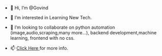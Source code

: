 - 👋 Hi, I’m @Govind
- 👀 I’m interested in Learning New Tech.

- 💞️ I’m looking to collaborate on python automation (image,audio,scraping,many more...), backend development,machine learning, frontend with no css.
- 📫 <a href="https://govindkumar.in" alt="Govind Kumar Profile"> Click Here </a> for more info.

<!---
HacxS/HacxS is a ✨ special ✨ repository because its `README.md` (this file) appears on your GitHub profile.
You can click the Preview link to take a look at your changes.
--->

